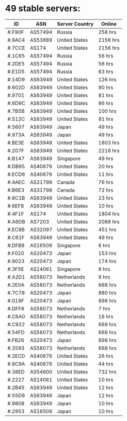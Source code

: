 # 49 stable servers:

| ID | ASN | Server Country | Online |
| ------ | ------ | ------ | ------ |
| #.F90F | AS57494 | Russia | 258 hrs |
| #.9AC4 | AS53889 | United States | 2156 hrs |
| #.7CCE | AS174 | United States | 2156 hrs |
| #.1C65 | AS57494 | Russia | 56 hrs |
| #.2DE5 | AS57494 | Russia | 56 hrs |
| #.E1D5 | AS57494 | Russia | 63 hrs |
| #.14D9 | AS63949 | United States | 126 hrs |
| #.602D | AS63949 | United States | 90 hrs |
| #.9701 | AS63949 | United States | 81 hrs |
| #.6D9C | AS63949 | United States | 86 hrs |
| #.7B5B | AS63949 | United States | 100 hrs |
| #.512C | AS63949 | United States | 81 hrs |
| #.5607 | AS63949 | Japan | 49 hrs |
| #.973A | AS63949 | Japan | 49 hrs |
| #.BE3E | AS63949 | United States | 1803 hrs |
| #.207F | AS63949 | United States | 2218 hrs |
| #.B147 | AS63949 | Singapore | 49 hrs |
| #.DB95 | AS40676 | United States | 20 hrs |
| #.ECD6 | AS40676 | United States | 11 hrs |
| #.4AEC | AS31798 | Canada | 76 hrs |
| #.B6E3 | AS31798 | Canada | 72 hrs |
| #.8C1B | AS63949 | United States | 23 hrs |
| #.6EF8 | AS63949 | United States | 10 hrs |
| #.4F1F | AS174 | United States | 1804 hrs |
| #.A6DB | AS7203 | United States | 2088 hrs |
| #.EC8B | AS32097 | United States | 451 hrs |
| #.C61F | AS63949 | United States | 49 hrs |
| #.DFB8 | AS16509 | Singapore | 6 hrs |
| #.F020 | AS20473 | Japan | 153 hrs |
| #.9023 | AS20473 | Japan | 174 hrs |
| #.3F5E | AS14061 | Singapore | 9 hrs |
| #.A2D1 | AS58073 | Netherlands | 9 hrs |
| #.2E0A | AS58073 | Netherlands | 668 hrs |
| #.7C78 | AS20473 | Japan | 880 hrs |
| #.019F | AS20473 | Japan | 898 hrs |
| #.DFF8 | AS58073 | Netherlands | 7 hrs |
| #.C6A0 | AS58073 | Netherlands | 16 hrs |
| #.C922 | AS58073 | Netherlands | 669 hrs |
| #.54FD | AS58073 | Netherlands | 668 hrs |
| #.FB26 | AS20473 | Japan | 898 hrs |
| #.3593 | AS58073 | Netherlands | 668 hrs |
| #.2ECD | AS40676 | United States | 26 hrs |
| #.8C9A | AS40676 | United States | 44 hrs |
| #.38ED | AS54600 | United States | 732 hrs |
| #.2227 | AS14061 | United States | 10 hrs |
| #.2B45 | AS63949 | United States | 12 hrs |
| #.55D9 | AS63949 | Japan | 12 hrs |
| #.9808 | AS63949 | Japan | 10 hrs |
| #.2953 | AS16509 | Japan | 10 hrs |

